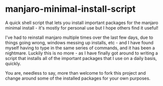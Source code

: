 # manjaro-minimal-install-script
A quick shell script that lets you install important packages for the manjaro minimal install - it's mostly for personal use but I hope others find it useful!

I've had to reinstall manjaro multiple times over the last few days, due to things going wrong, windows messing up installs, etc - and I have found myself having to type in the same series of commands, and it has been a nightmare.  Luckily this is no more - as I have finally got around to writing a script that installs all of the important packages that I use on a daily basis, quickly.

You are, needless to say, more than welcome to fork this project and change around some of the installed packages for your own purposes.
